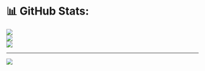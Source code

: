 # 📊 GitHub Stats:
![](https://github-readme-stats.vercel.app/api?username=vinhkoo777&theme=nightowl&hide_border=false&include_all_commits=false&count_private=false)<br/>
![](https://nirzak-streak-stats.vercel.app/?user=vinhkoo777&theme=nightowl&hide_border=false)<br/>
![](https://github-readme-stats.vercel.app/api/top-langs/?username=vinhkoo777&theme=nightowl&hide_border=false&include_all_commits=false&count_private=false&layout=compact)

---
[![](https://visitcount.itsvg.in/api?id=vinhkoo777&icon=0&color=0)](https://visitcount.itsvg.in)

<!-- Proudly created with GPRM ( https://gprm.itsvg.in ) -->

